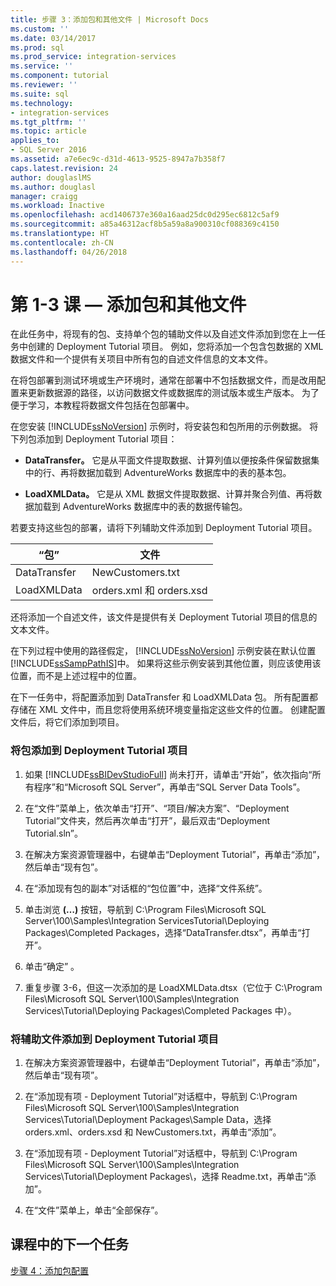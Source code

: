 ```yaml
---
title: 步骤 3：添加包和其他文件 | Microsoft Docs
ms.custom: ''
ms.date: 03/14/2017
ms.prod: sql
ms.prod_service: integration-services
ms.service: ''
ms.component: tutorial
ms.reviewer: ''
ms.suite: sql
ms.technology:
- integration-services
ms.tgt_pltfrm: ''
ms.topic: article
applies_to:
- SQL Server 2016
ms.assetid: a7e6ec9c-d31d-4613-9525-8947a7b358f7
caps.latest.revision: 24
author: douglaslMS
ms.author: douglasl
manager: craigg
ms.workload: Inactive
ms.openlocfilehash: acd1406737e360a16aad25dc0d295ec6812c5af9
ms.sourcegitcommit: a85a46312acf8b5a59a8a900310cf088369c4150
ms.translationtype: HT
ms.contentlocale: zh-CN
ms.lasthandoff: 04/26/2018
---
```

# <a name="lesson-1-3---adding-packages-and-other-files"></a>第 1-3 课 — 添加包和其他文件
在此任务中，将现有的包、支持单个包的辅助文件以及自述文件添加到您在上一任务中创建的 Deployment Tutorial 项目。 例如，您将添加一个包含包数据的 XML 数据文件和一个提供有关项目中所有包的自述文件信息的文本文件。  
  
在将包部署到测试环境或生产环境时，通常在部署中不包括数据文件，而是改用配置来更新数据源的路径，以访问数据文件或数据库的测试版本或生产版本。 为了便于学习，本教程将数据文件包括在包部署中。  
  
在您安装 [!INCLUDE[ssNoVersion](../includes/ssnoversion-md.md)] 示例时，将安装包和包所用的示例数据。 将下列包添加到 Deployment Tutorial 项目：  
  
-   **DataTransfer。** 它是从平面文件提取数据、计算列值以便按条件保留数据集中的行、再将数据加载到 AdventureWorks 数据库中的表的基本包。  
  
-   **LoadXMLData。** 它是从 XML 数据文件提取数据、计算并聚合列值、再将数据加载到 AdventureWorks 数据库中的表的数据传输包。  
  
若要支持这些包的部署，请将下列辅助文件添加到 Deployment Tutorial 项目。  
  
|“包”|文件|  
|-----------|--------|  
|DataTransfer|NewCustomers.txt|  
|LoadXMLData|orders.xml 和 orders.xsd|  
  
还将添加一个自述文件，该文件是提供有关 Deployment Tutorial 项目的信息的文本文件。  
  
在下列过程中使用的路径假定， [!INCLUDE[ssNoVersion](../includes/ssnoversion-md.md)] 示例安装在默认位置 [!INCLUDE[ssSampPathIS](../includes/sssamppathis-md.md)]中。 如果将这些示例安装到其他位置，则应该使用该位置，而不是上述过程中的位置。  
  
在下一任务中，将配置添加到 DataTransfer 和 LoadXMLData 包。 所有配置都存储在 XML 文件中，而且您将使用系统环境变量指定这些文件的位置。 创建配置文件后，将它们添加到项目。  
  
### <a name="to-add-packages-to-the-deployment-tutorial-project"></a>将包添加到 Deployment Tutorial 项目  
  
1.  如果 [!INCLUDE[ssBIDevStudioFull](../includes/ssbidevstudiofull-md.md)] 尚未打开，请单击“开始”，依次指向“所有程序”和“Microsoft SQL Server”，再单击“SQL Server Data Tools”。  
  
2.  在“文件”菜单上，依次单击“打开”、“项目/解决方案”、“Deployment Tutorial”文件夹，然后再次单击“打开”，最后双击“Deployment Tutorial.sln”。  
  
3.  在解决方案资源管理器中，右键单击“Deployment Tutorial”，再单击“添加”，然后单击“现有包”。  
  
4.  在“添加现有包的副本”对话框的“包位置”中，选择“文件系统”。  
  
5.  单击浏览 **(…)** 按钮，导航到 C:\Program Files\Microsoft SQL Server\100\Samples\Integration ServicesTutorial\Deploying Packages\Completed Packages，选择“DataTransfer.dtsx”，再单击“打开”。  
  
6.  单击“确定” 。  
  
7.  重复步骤 3-6，但这一次添加的是 LoadXMLData.dtsx（它位于 C:\Program Files\Microsoft SQL Server\100\Samples\Integration Services\Tutorial\Deploying Packages\Completed Packages 中）。  
  
### <a name="to-add-ancillary-files-to-the-deployment-tutorial-project"></a>将辅助文件添加到 Deployment Tutorial 项目  
  
1.  在解决方案资源管理器中，右键单击“Deployment Tutorial”，再单击“添加”，然后单击“现有项”。  
  
2.  在“添加现有项 - Deployment Tutorial”对话框中，导航到 C:\Program Files\Microsoft SQL Server\100\Samples\Integration Services\Tutorial\Deployment Packages\Sample Data，选择 orders.xml、orders.xsd 和 NewCustomers.txt，再单击“添加”。  
  
3.  在“添加现有项 - Deployment Tutorial”对话框中，导航到 C:\Program Files\Microsoft SQL Server\100\Samples\Integration Services\Tutorial\Deployment Packages\\，选择 Readme.txt，再单击“添加”。  
  
4.  在“文件”菜单上，单击“全部保存”。  
  
## <a name="next-task-in-lesson"></a>课程中的下一个任务  
[步骤 4：添加包配置](../integration-services/lesson-1-4-adding-package-configurations.md)  
  
  
  
